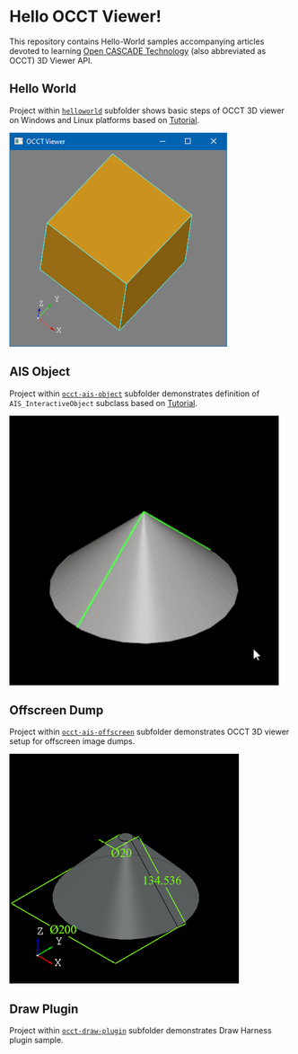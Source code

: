 Hello OCCT Viewer!
==================

This repository contains Hello-World samples accompanying articles devoted to learning [Open CASCADE Technology](https://dev.opencascade.org) (also abbreviated as OCCT) 3D Viewer API.

## Hello World

Project within [`helloworld`](helloworld/) subfolder shows basic steps of OCCT 3D viewer on Windows and Linux platforms
based on [Tutorial](https://unlimited3d.wordpress.com/2021/03/27/occt-minimal-viewer-setup/).

![Hello World screenshot](/images/helloworld.png)

## AIS Object

Project within [`occt-ais-object`](occt-ais-object/) subfolder demonstrates definition of `AIS_InteractiveObject` subclass
based on [Tutorial](https://unlimited3d.wordpress.com/2021/11/16/ais-object-computing-presentation/).

![AIS Object screenshot](/images/occt-ais-object.gif)

## Offscreen Dump

Project within [`occt-ais-offscreen`](occt-ais-offscreen/) subfolder demonstrates OCCT 3D viewer setup for offscreen image dumps.

![Offscreen screenshot](/images/occt-ais-offscreen.png)

## Draw Plugin

Project within [`occt-draw-plugin`](occt-draw-plugin/) subfolder demonstrates Draw Harness plugin sample.
